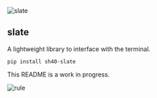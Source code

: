 ![slate](https://singlecolorimage.com/get/717E8D/1600x200)

## slate

A lightweight library to interface with the terminal.

```
pip install sh40-slate
```

This README is a work in progress.

![rule](https://singlecolorimage.com/get/717E8D/1600x5)

<!--
### Purpose

![rule](https://singlecolorimage.com/get/717E8D/1600x5)

### Examples
-->

